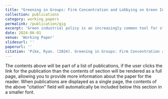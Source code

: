 ```yaml
---
title: "Greening in Groups: Firm Concentration and Lobbying on Green Industrial Policy"
collection: publications
category: working_papers
permalink: /publication/gig
excerpt: 'Green industrial policy is an increasingly common tool for states seeking to reach mid-century decarbonization targets. Whereas existing explanations of firm climate preferences largely focus on regulation, explanations for assistance lie at the sector level. I argue that a firm’s geographic concentration, by increasing the potential _proximate_ benefits that a firm can accrue following expansions to the green assistance budget, increases the likelihood a firm directly lobbies on green industrial policy. Assistance budget expansions make feasible _transformational_ decarbonization projects, large enough to spillover to multiple firms in a given area, hence those firms that are most concentrated to other firms stand to gain the most. Using French lobbying data, I assess how manufacturing firms responded to the expansion of green assistance as a part of the COVID-19 stimulus policy: France Relance. Using this exogenous funding shock in a difference-in-differences design, I find that more concentrated firms increasingly lobby on green industrial policy. This finding holds when I consider intra-industry heterogeneity in concentration with more concentrated firms increasingly lobbying alone. These results suggest that firm behavior towards green assistance is structured by a geographic rather than based on sector- or emissions intensity-based cleavage.'
date: 2024-06-01
venue: 'Working Paper'
slidesurl: ''
paperurl: ''
citation: 'Pike, Ryan. (2024). Greening in Groups: Firm Concentration and Lobbying on Green Industrial Policy. Working Paper'
---
```


The contents above will be part of a list of publications, if the user clicks the link for the publication than the contents of section will be rendered as a full page, allowing you to provide more information about the paper for the reader. When publications are displayed as a single page, the contents of the above "citation" field will automatically be included below this section in a smaller font.
